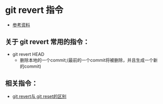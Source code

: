 # git revert 指令
* [参考资料](https://git-scm.com/docs/git-revert)


## 关于 git revert 常用的指令：
* git revert HEAD
	* 删除本地的一个commit;(最前的一个commit将被删除，并且生成一个新的commit)


## 相关指令：
* [git revert与 git reset的区别](https://github.com/wteam-xq/testGit/blob/master/learn_log/git_reset.md)